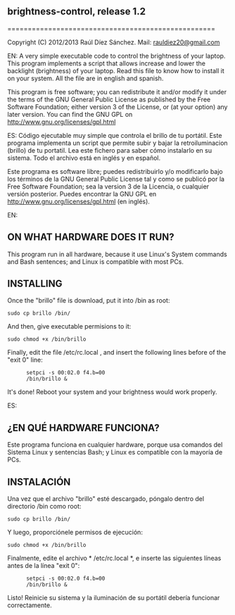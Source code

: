##          brightness-control, release 1.2
===================================================

Copyright (C) 2012/2013 Raúl Díez Sánchez.
Mail: rauldiez20@gmail.com

EN:  A very simple executable code to control the brightness of your laptop.
This program implements a script that allows increase and lower the backlight (brightness) of your laptop.
Read this file to know how to install it on your system. All the file are in english and spanish.

 This program is free software; you can redistribute it and/or modify
 it under the terms of the GNU General Public License as published by
 the Free Software Foundation; either version 3 of the License, or
 (at your option) any later version.
 You can find the GNU GPL on http://www.gnu.org/licenses/gpl.html

ES: Código ejecutable muy simple que controla el brillo de tu portátil.
Este programa implementa un script que permite subir y bajar la retroiluminacion (brillo) de tu portatil.
Lea este fichero para saber cómo instalarlo en su sistema. Todo el archivo está en inglés y en español.

 Este programa es software libre; puedes redistribuirlo y/o modificarlo
 bajo los términos de la GNU General Public License tal y como se publicó por
 la Free Software Foundation; sea la version 3 de la Licencia, o cualquier versión posterior.
 Puedes encontrar la GNU GPL en http://www.gnu.org/licenses/gpl.html (en inglés).

EN: 
## ON WHAT HARDWARE DOES IT RUN?

This program run in all hardware, because it use Linux's System commands and Bash sentences; and Linux is compatible with most PCs.

## INSTALLING

Once the "brillo" file is download, put it into /bin as root:

    sudo cp brillo /bin/

And then, give executable permisions to it:

    sudo chmod +x /bin/brillo

Finally, edit the file /etc/rc.local , and insert the following lines before of the "exit 0" line:

          setpci -s 00:02.0 f4.b=00
          /bin/brillo &

It's done! Reboot your system and your brightness would work properly.


ES: 
## ¿EN QUÉ HARDWARE FUNCIONA?

Este programa funciona en cualquier hardware, porque usa comandos del Sistema Linux y sentencias Bash; y Linux es compatible con la mayoría de PCs.

## INSTALACIÓN

Una vez que el archivo "brillo" esté descargado, póngalo dentro del directorio /bin como root:

    sudo cp brillo /bin/

Y luego, proporciónele permisos de ejecución:

    sudo chmod +x /bin/brillo

Finalmente, edite el archivo * /etc/rc.local *, e inserte las siguientes líneas antes de la línea "exit 0":

          setpci -s 00:02.0 f4.b=00
          /bin/brillo &

Listo! Reinicie su sistema y la iluminación de su portátil debería funcionar correctamente.
